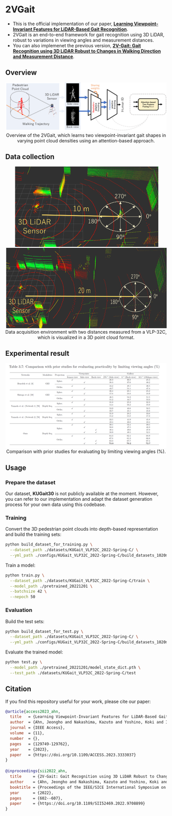 # 2VGait

* This is the official implementation of our paper, [**Learning Viewpoint-Invariant Features for LiDAR-Based Gait Recognition**](https://ieeexplore.ieee.org/document/10318107).
* 2VGait is an end-to-end framework for gait recognition using 3D LiDAR, robust to variations in viewing angles and measurement distances.
* You can also implemenet the previous version, [**2V-Gait: Gait Recognition using 3D LiDAR Robust to Changes in Walking Direction and Measurement Distance**](https://ieeexplore.ieee.org/document/9708899).


## Overview

<p align="center">
  <img src="assets/overview.png" width="900"/></br>
  <span align="center">Overview of the 2VGait, which learns two viewpoint-invariant gait shapes in varying point cloud densities using an attention-based approach.</span> 
</p>


## Data collection

<p align="center">
  <img src="assets/dist_10m.png" height="250px"><br>
  <img src="assets/dist_20m.png" height="250px"><br>
  <span align="center">Data acquisition environment with two distances measured from a VLP-32C, which is visualized in a 3D point cloud format.</span> 
</p>



## Experimental result

<p align="center">
  <img src="assets/results_practicality.png" width="800"/></br>
  <span align="center">Comparison with prior studies for evaluating by limiting viewing angles (%).</span> 
</p>


## Usage

### Prepare the dataset

Our dataset, **KUGait30** is not publicly available at the moment.
However, you can refer to our implementation and adapt the dataset generation process for your own data using this codebase.


### Training
Convert the 3D pedestrian point clouds into depth-based representation and build the training sets:

````bash
python build_dataset_for_training.py \
  --dataset_path ./datasets/KUGait_VLP32C_2022-Spring-C/ \
  --yml_path ./configs/KUGait_VLP32C_2022-Spring-C/build_datasets_1020m.yml
````

Train a model:

````bash
python train.py \
  --dataset_path ./datasets/KUGait_VLP32C_2022-Spring-C/train \
  --model_path ./pretrained_20221201 \
  --batchsize 42 \
  --nepoch 50
````

### Evaluation
Build the test sets:

````bash
python build_dataset_for_test.py \
  --dataset_path ./datasets/KUGait_VLP32C_2022-Spring-C/ \
  --yml_path ./configs/KUGait_VLP32C_2022-Spring-C/build_datasets_1020m.yml

````

Evaluate the trained model:

````bash
python test.py \
  --model_path ./pretrained_20221201/model_state_dict.pth \
  --test_path ./datasets/KUGait_VLP32C_2022-Spring-C/test

````


## Citation

If you find this repository useful for your work, please cite our paper:

```bibtex
@article{access2023_ahn,
  title   = {Learning Viewpoint-Invariant Features for LiDAR-Based Gait Recognition},
  author  = {Ahn, Jeongho and Nakashima, Kazuto and Yoshino, Koki and Iwashita, Yumi and Kurazume, Ryo},
  journal = {IEEE Access},
  volume  = {11},
  number  = {},
  pages   = {129749-129762},
  year    = {2023},
  paper   = {https://doi.org/10.1109/ACCESS.2023.3333037}
}

@inproceedings{sii2022_ahn,
  title     = {2V-Gait: Gait Recognition using 3D LiDAR Robust to Changes in Walking Direction and Measurement Distance},
  author    = {Ahn, Jeongho and Nakashima, Kazuto and Yoshino, Koki and Iwashita, Yumi and Kurazume, Ryo},
  booktitle = {Proceedings of the IEEE/SICE International Symposium on System Integration (SII)},
  year      = {2022},
  pages     = {602--607},
  paper     = {https://doi.org/10.1109/SII52469.2022.9708899}
}
```
